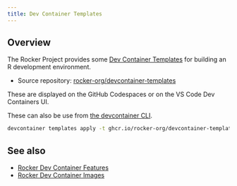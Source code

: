 ```yaml
---
title: Dev Container Templates
---
```


## Overview

The Rocker Project provides some [Dev Container Templates](https://containers.dev/implementors/templates/)
for building an R development environment.

- Source repository: [rocker-org/devcontainer-templates](https://github.com/rocker-org/devcontainer-templates)

These are displayed on the GitHub Codespaces or on the VS Code Dev Containers UI.

These can also be use from [the devcontainer CLI](https://github.com/devcontainers/cli).

```{.sh filename="Terminal"}
devcontainer templates apply -t ghcr.io/rocker-org/devcontainer-templates/r-ver
```

## See also

- [Rocker Dev Container Features](features.md)
- [Rocker Dev Container Images](images.md)
